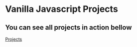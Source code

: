# Vanilla Javascript Projects

## You can see all projects in action bellow

[Projects](https://www.vanillajavascriptprojects.com/)
